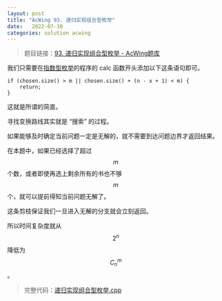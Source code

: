 ```yaml
---
layout: post
title: "AcWing 93. 递归实现组合型枚举"
date:   2022-07-30
categories: solution acwing
---
```


> 题目链接：<a href="https://www.acwing.com/problem/content/95/" target="_blank">93. 递归实现组合型枚举 - AcWing题库</a>

我们只需要在<a href="https://lyccrius.github.io/solution/acwing/92" target="_blank">指数型枚举</a>的程序的 calc 函数开头添加以下这条语句即可。

```
if (chosen.size() > m || chosen.size() + (n - x + 1) < m) {
    return;
}
```

这就是所谓的简直。

寻找变换路线其实就是 “搜索” 的过程。

如果能够及时确定当前问题一定是无解的，就不需要到达问题边界才返回结果。

在本题中，如果已经选择了超过 $$m$$ 个数，或者即使再选上剩余所有的书也不够 $$m$$ 个，就可以提前得知当前问题无解了。

这条剪枝保证我们一旦进入无解的分支就会立刻返回。

所以时间复杂度就从 $$2^n$$ 降低为 $$C^m_n$$。

> 完整代码：<a href="https://gitee.com/lyccrius/oi/blob/master/AcWing/93/递归实现组合型枚举.cpp" target="_blank">递归实现组合型枚举.cpp</a>